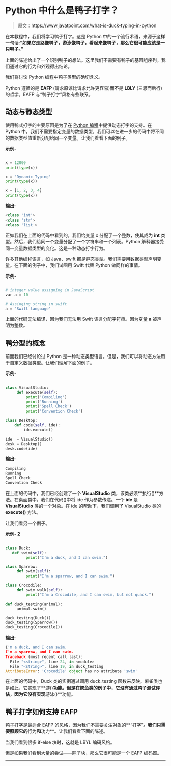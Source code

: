 # Python 中什么是鸭子打字？

> 原文：<https://www.javatpoint.com/what-is-duck-typing-in-python>

在本教程中，我们将学习鸭子打字。这是 Python 中的一个流行术语，来源于这样一句话:**“如果它走路像鸭子，游泳像鸭子，看起来像鸭子，那么它很可能应该是一只鸭子。”**

上面的陈述给出了一个识别鸭子的想法。这里我们不需要有鸭子的基因组序列。我们通过它的行为和外观得出结论。

我们将讨论 Python 编程中鸭子类型的确切含义。

Python 遵循的是 **EAFP** (请求原谅比请求允许更容易)而不是 **LBLY** (三思而后行)的哲学。EAFP 与“鸭子打字”风格有些联系。

## 动态与静态类型

使用鸭式打字的主要原因是为了在 [Python 编程](https://www.javatpoint.com/python-tutorial)中提供动态打字的支持。在 Python 中，我们不需要指定变量的数据类型，我们可以在进一步的代码中将不同的数据类型值重新分配给同一个变量。让我们看看下面的例子。

**示例-**

```py

x = 12000
print(type(x))

x = 'Dynamic Typing'
print(type(x))

x = [1, 2, 3, 4]
print(type(x))

```

**输出:**

```py
<class 'int'>
<class 'str'>
<class 'list'>

```

正如我们在上面的代码中看到的，我们给变量 x 分配了一个整数，使其成为 **int** 类型。然后，我们给同一个变量分配了一个字符串和一个列表。Python 解释器接受同一变量数据类型的变化。这是一种动态打字行为。

许多其他编程语言，如 Java、swift 都是静态类型。我们需要用数据类型声明变量。在下面的例子中，我们试图用 Swift 代替 Python 做同样的事情。

**示例-**

```py

# integer value assigning in JavaScript
var a = 10

# Assinging string in swift
a = 'Swift language'

```

上面的代码无法编译，因为我们无法用 Swift 语言分配字符串。因为变量 **a** 被声明为整数。

## 鸭分型的概念

前面我们已经讨论过 Python 是一种动态类型语言。但是，我们可以将动态方法用于自定义数据类型。让我们理解下面的例子。

**示例-**

```py

class VisualStudio:
     def execute(self):
         print('Compiling')
         print('Running')
         print('Spell Check')
         print('Convention Check')

class Desktop:
    def code(self, ide):
        ide.execute()

ide  = VisualStudio()      
desk = Desktop()
desk.code(ide)

```

**输出:**

```py
Compiling
Running
Spell Check
Convention Check

```

在上面的代码中，我们已经创建了一个 **VisualStudio** 类，该类必须**执行()**方法。在桌面类中，我们在代码()中将 ide 作为参数传递。一个 **ide** 是 **VisualStudio** 类的一个对象。在 ide 的帮助下，我们调用了 VisualStudio 类的 **execute()** 方法。

让我们看另一个例子。

**示例- 2**

```py

class Duck:
   def swim(self):
         print("I'm a duck, and I can swim.")

class Sparrow:
     def swim(self):
         print("I'm a sparrow, and I can swim.")

class Crocodile:
     def swim_walk(self):
         print("I'm a Crocodile, and I can swim, but not quack.")

def duck_testing(animal):
     animal.swim()

duck_testing(Duck())
duck_testing(Sparrow())
duck_testing(Crocodile())

```

**输出:**

```py
I'm a duck, and I can swim.
I'm a sparrow, and I can swim.
Traceback (most recent call last):
  File "<string>", line 24, in <module>
  File "<string>", line 19, in duck_testing
AttributeError: 'Crocodile' object has no attribute 'swim'

```

在上面的代码中，Duck 类的实例通过调用 duck_testing 函数来反映。麻雀类也是如此，它实现了**游()**功能。但是在鳄鱼类的例子中，它没有通过鸭子测试评估，因为它没有实现**游泳()**功能。

## 鸭子打字如何支持 EAFP

鸭子打字是最适合 EAFP 的风格，因为我们不需要关注对象的**“打字”**。我们只需要照顾它的**行为**和**功力**。让我们看看下面的陈述。

当我们看到很多 if-else 块时，这就是 LBYL 编码风格。

但是如果我们看到大量的尝试——除了块，那么它很可能是一个 EAFP 编码器。

* * *